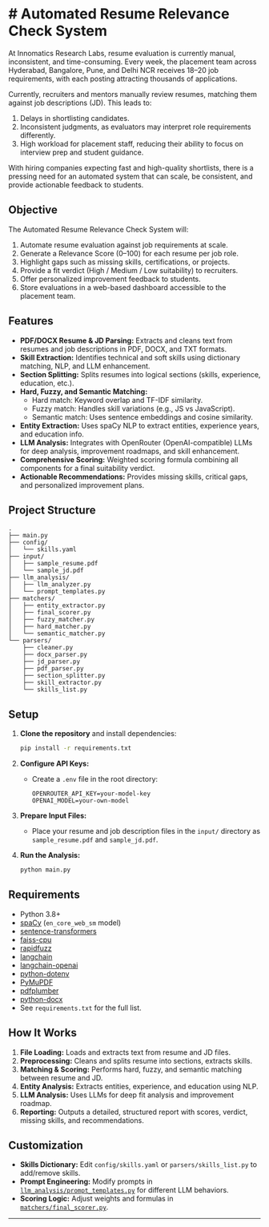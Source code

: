 # # Automated Resume Relevance Check System

At Innomatics Research Labs, resume evaluation is currently manual, inconsistent, and time-consuming. Every week, the placement team across Hyderabad, Bangalore, Pune, and Delhi NCR receives 18–20 job requirements, with each posting attracting thousands of applications.  

Currently, recruiters and mentors manually review resumes, matching them against job descriptions (JD). This leads to:  
1. Delays in shortlisting candidates.  
2. Inconsistent judgments, as evaluators may interpret role requirements differently.  
3. High workload for placement staff, reducing their ability to focus on interview prep and student guidance.  

With hiring companies expecting fast and high-quality shortlists, there is a pressing need for an automated system that can scale, be consistent, and provide actionable feedback to students.  

## Objective

The Automated Resume Relevance Check System will:  
1. Automate resume evaluation against job requirements at scale.  
2. Generate a Relevance Score (0–100) for each resume per job role.  
3. Highlight gaps such as missing skills, certifications, or projects.  
4. Provide a fit verdict (High / Medium / Low suitability) to recruiters.  
5. Offer personalized improvement feedback to students.  
6. Store evaluations in a web-based dashboard accessible to the placement team.  

## Features

- **PDF/DOCX Resume & JD Parsing:** Extracts and cleans text from resumes and job descriptions in PDF, DOCX, and TXT formats.
- **Skill Extraction:** Identifies technical and soft skills using dictionary matching, NLP, and LLM enhancement.
- **Section Splitting:** Splits resumes into logical sections (skills, experience, education, etc.).
- **Hard, Fuzzy, and Semantic Matching:** 
  - Hard match: Keyword overlap and TF-IDF similarity.
  - Fuzzy match: Handles skill variations (e.g., JS vs JavaScript).
  - Semantic match: Uses sentence embeddings and cosine similarity.
- **Entity Extraction:** Uses spaCy NLP to extract entities, experience years, and education info.
- **LLM Analysis:** Integrates with OpenRouter (OpenAI-compatible) LLMs for deep analysis, improvement roadmaps, and skill enhancement.
- **Comprehensive Scoring:** Weighted scoring formula combining all components for a final suitability verdict.
- **Actionable Recommendations:** Provides missing skills, critical gaps, and personalized improvement plans.

## Project Structure

```
.
├── main.py
├── config/
│   └── skills.yaml
├── input/
│   ├── sample_resume.pdf
│   └── sample_jd.pdf
├── llm_analysis/
│   ├── llm_analyzer.py
│   └── prompt_templates.py
├── matchers/
│   ├── entity_extractor.py
│   ├── final_scorer.py
│   ├── fuzzy_matcher.py
│   ├── hard_matcher.py
│   └── semantic_matcher.py
└── parsers/
    ├── cleaner.py
    ├── docx_parser.py
    ├── jd_parser.py
    ├── pdf_parser.py
    ├── section_splitter.py
    ├── skill_extractor.py
    └── skills_list.py
```

## Setup

1. **Clone the repository** and install dependencies:
    ```sh
    pip install -r requirements.txt
    ```

2. **Configure API Keys:**
    - Create a `.env` file in the root directory:
      ```
      OPENROUTER_API_KEY=your-model-key
      OPENAI_MODEL=your-own-model 
      ```

3. **Prepare Input Files:**
    - Place your resume and job description files in the `input/` directory as `sample_resume.pdf` and `sample_jd.pdf`.

4. **Run the Analysis:**
    ```sh
    python main.py
    ```

## Requirements

- Python 3.8+
- [spaCy](https://spacy.io/) (`en_core_web_sm` model)
- [sentence-transformers](https://www.sbert.net/)
- [faiss-cpu](https://github.com/facebookresearch/faiss)
- [rapidfuzz](https://github.com/maxbachmann/RapidFuzz)
- [langchain](https://github.com/langchain-ai/langchain)
- [langchain-openai](https://github.com/langchain-ai/langchain)
- [python-dotenv](https://github.com/theskumar/python-dotenv)
- [PyMuPDF](https://github.com/pymupdf/PyMuPDF)
- [pdfplumber](https://github.com/jsvine/pdfplumber)
- [python-docx](https://github.com/python-openxml/python-docx)
- See `requirements.txt` for the full list.

## How It Works

1. **File Loading:** Loads and extracts text from resume and JD files.
2. **Preprocessing:** Cleans and splits resume into sections, extracts skills.
3. **Matching & Scoring:** Performs hard, fuzzy, and semantic matching between resume and JD.
4. **Entity Analysis:** Extracts entities, experience, and education using NLP.
5. **LLM Analysis:** Uses LLMs for deep fit analysis and improvement roadmap.
6. **Reporting:** Outputs a detailed, structured report with scores, verdict, missing skills, and recommendations.

## Customization

- **Skills Dictionary:** Edit `config/skills.yaml` or `parsers/skills_list.py` to add/remove skills.
- **Prompt Engineering:** Modify prompts in [`llm_analysis/prompt_templates.py`](llm_analysis/prompt_templates.py) for different LLM behaviors.
- **Scoring Logic:** Adjust weights and formulas in [`matchers/final_scorer.py`](matchers/final_scorer.py).

---
